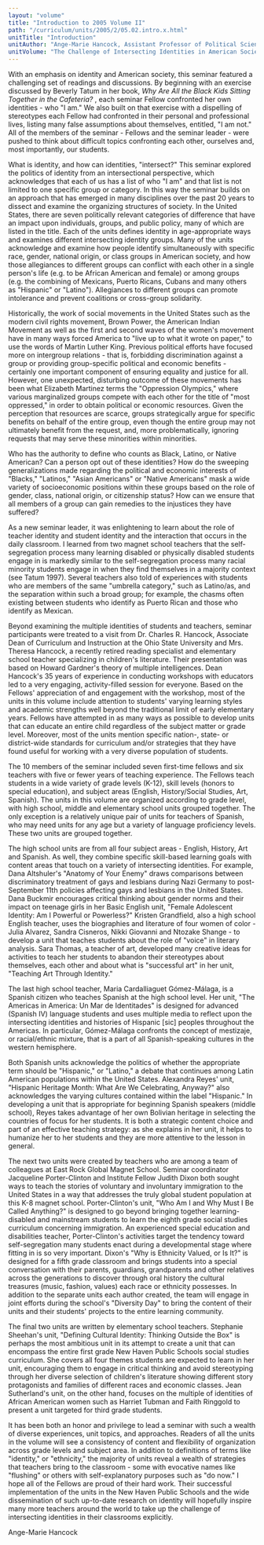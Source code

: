 ```yaml
---
layout: "volume"
title: "Introduction to 2005 Volume II"
path: "/curriculum/units/2005/2/05.02.intro.x.html"
unitTitle: "Introduction"
unitAuthor: "Ange-Marie Hancock, Assistant Professor of Political Science and of African American Studies"
unitVolume: "The Challenge of Intersecting Identities in American Society: Race/Ethnicity, Gender and Nation"
---
```

<body>
<p>
With an emphasis on identity and American society, this seminar featured a challenging set of readings and discussions. By beginning with an exercise discussed by Beverly Tatum in her book,
<i>
Why Are All the Black Kids Sitting Together in the Cafeteria?
</i>
, each seminar Fellow confronted her own identities - who "I am."  We also built on that exercise with a dispelling of stereotypes each Fellow had confronted in their personal and professional lives, listing many false assumptions about themselves, entitled, "I am not."  All of the members of the seminar - Fellows and the seminar leader - were pushed to think about difficult topics confronting each other, ourselves and, most importantly, our students.
</p>
<p>
What is identity, and how can identities, "intersect?"  This seminar explored the politics of identity from an intersectional perspective, which acknowledges that each of us has a list of who "I am" and that list is not limited to one specific group or category.  In this way the seminar builds on an approach that has emerged in many disciplines over the past 20 years to dissect and examine the organizing structures of society.  In the United States, there are seven politically relevant categories of difference that have an impact upon individuals, groups, and public policy, many of which are listed in the title.  Each of the units defines identity in age-appropriate ways and examines different intersecting identity groups.  Many of the units acknowledge and examine how people identify simultaneously with specific race, gender, national origin, or class groups in American society, and how those allegiances to different groups can conflict with each other in a single person's life (e.g. to be African American and female) or among groups (e.g. the combining of Mexicans, Puerto Ricans, Cubans and many others as "Hispanic" or "Latino").  Allegiances to different groups can promote intolerance and prevent coalitions or cross-group solidarity.
</p>
<p>
Historically, the work of social movements in the United States such as the modern civil rights movement, Brown Power, the American Indian Movement as well as the first and second waves of the women's movement have in many ways forced America to "live up to what it wrote on paper," to use the words of Martin Luther King.  Previous political efforts have focused more on intergroup relations - that is, forbidding discrimination against a group or providing group-specific political and economic benefits - certainly one important component of ensuring equality and justice for all.  However, one unexpected, disturbing outcome of these movements has been what Elizabeth Martinez terms the "Oppression Olympics," where various marginalized groups compete with each other for the title of "most oppressed," in order to obtain political or economic resources.  Given the perception that resources are scarce, groups strategically argue for specific benefits on behalf of the entire group, even though the entire group may not ultimately benefit from the request, and, more problematically, ignoring requests that may serve these minorities within minorities.
</p>
<p>
Who has the authority to define who counts as Black, Latino, or Native American? Can a person opt out of these identities? How do the sweeping generalizations made regarding the political and economic interests of "Blacks," "Latinos," "Asian Americans" or "Native Americans" mask a wide variety of socioeconomic positions within these groups based on the role of gender, class, national origin, or citizenship status?  How can we ensure that all members of a group can gain remedies to the injustices they have suffered?
</p>
<p>
As a new seminar leader, it was enlightening to learn about the role of teacher identity and student identity and the interaction that occurs in the daily classroom.  I learned from two magnet school teachers that the self-segregation process many learning disabled or physically disabled students engage in is markedly similar to the self-segregation process many racial minority students engage in when they find themselves in a majority context (see Tatum 1997).  Several teachers also told of experiences with students who are members of the same "umbrella category," such as Latino/as, and the separation within such a broad group; for example, the chasms often existing between students who identify as Puerto Rican and those who identify as Mexican.
</p>
<p>
Beyond examining the multiple identities of students and teachers, seminar participants were treated to a visit from Dr. Charles R. Hancock, Associate Dean of Curriculum and Instruction at the Ohio State University and Mrs. Theresa Hancock, a recently retired reading specialist and elementary school teacher specializing in children's literature.  Their presentation was based on Howard Gardner's theory of multiple intelligences. Dean Hancock's 35 years of experience in conducting workshops with educators led to a very engaging, activity-filled session for everyone.   Based on the Fellows' appreciation of and engagement with the workshop, most of the units in this volume include attention to students' varying learning styles and academic strengths well beyond the traditional limit of early elementary years.  Fellows have attempted in as many ways as possible to develop units that can educate an entire child regardless of the subject matter or grade level.  Moreover, most of the units mention specific nation-, state- or district-wide standards for curriculum and/or strategies that they have found useful for working with a very diverse population of students.
</p>
<p>
The 10 members of the seminar included seven first-time fellows and six teachers with five or fewer years of teaching experience.  The Fellows teach students in a wide variety of grade levels (K-12), skill levels (honors to special education), and subject areas (English, History/Social Studies, Art, Spanish).  The units in this volume are organized according to grade level, with high school, middle and elementary school units grouped together.  The only exception is a relatively unique pair of units for teachers of Spanish, who may need units for any age but a variety of language proficiency levels.  These two units are grouped together.
</p>
<p>
The high school units are from all four subject areas - English, History, Art and Spanish.  As well, they combine specific skill-based learning goals with content areas that touch on a variety of intersecting identities.  For example, Dana Altshuler's "Anatomy of Your Enemy" draws comparisons between discriminatory treatment of gays and lesbians during Nazi Germany to post-September 11th policies affecting gays and lesbians in the United States.  Dana Buckmir encourages critical thinking about gender norms and their impact on teenage girls in her Basic English unit, "Female Adolescent Identity: Am I Powerful or Powerless?"  Kristen Grandfield, also a high school English teacher, uses the biographies and literature of four women of color - Julia Alvarez, Sandra Cisneros, Nikki Giovanni and Ntozake Shange - to develop a unit that teaches students about the role of "voice" in literary analysis.  Sara Thomas, a teacher of art, developed many creative ideas for activities to teach her students to abandon their stereotypes about themselves, each other and about what is "successful art" in her unit, "Teaching Art Through Identity."
</p>
<p>
The last high school teacher, Maria Cardalliaguet Gómez-Málaga, is a Spanish citizen who teaches Spanish at the high school level.  Her unit, "The Americas in America: Un Mar de Identitades" is designed for advanced (Spanish IV) language students and uses multiple media to reflect upon the intersecting identities and histories of Hispanic [sic] peoples throughout the Americas.  In particular, Gómez-Málaga confronts the concept of mestizaje, or racial/ethnic mixture, that is a part of all Spanish-speaking cultures in the western hemisphere.
</p>
<p>
Both Spanish units acknowledge the politics of whether the appropriate term should be "Hispanic," or "Latino," a debate that continues among Latin American populations within the United States.  Alexandra Reyes' unit, "Hispanic Heritage Month: What Are We Celebrating, Anyway?" also acknowledges the varying cultures contained within the label "Hispanic."  In developing a unit that is appropriate for beginning Spanish speakers (middle school), Reyes takes advantage of her own Bolivian heritage in selecting the countries of focus for her students.  It is both a strategic content choice and part of an effective teaching strategy: as she explains in her unit, it helps to humanize her to her students and they are more attentive to the lesson in general.
</p>
<p>
The next two units were created by teachers who are among a team of colleagues at East Rock Global Magnet School.  Seminar coordinator Jacqueline Porter-Clinton and Institute Fellow Judith Dixon both sought ways to teach the stories of voluntary and involuntary immigration to the United States in a way that addresses the truly global student population at this K-8 magnet school.  Porter-Clinton's unit, "Who Am I and Why Must I Be Called Anything?" is designed to go beyond bringing together learning-disabled and mainstream students to learn the eighth grade social studies curriculum concerning immigration.  An experienced special education and disabilities teacher, Porter-Clinton's activities target the tendency toward self-segregation many students enact during a developmental stage where fitting in is so very important.  Dixon's "Why is Ethnicity Valued, or Is It?" is designed for a fifth grade classroom and brings students into a special conversation with their parents, guardians, grandparents and other relatives across the generations to discover through oral history the cultural treasures (music, fashion, values) each race or ethnicity possesses.  In addition to the separate units each author created, the team will engage in joint efforts during the school's "Diversity Day" to bring the content of their units and their students' projects to the entire learning community.
</p>
<p>
The final two units are written by elementary school teachers. Stephanie Sheehan's unit, "Defining Cultural Identity: Thinking Outside the Box" is perhaps the most ambitious unit in its attempt to create a unit that can encompass the entire first grade New Haven Public Schools social studies curriculum.  She covers all four themes students are expected to learn in her unit, encouraging them to engage in critical thinking and avoid stereotyping through her diverse selection of children's literature showing different story protagonists and families of different races and economic classes. Jean Sutherland's unit, on the other hand, focuses on the multiple of identities of African American women such as Harriet Tubman and Faith Ringgold to present a unit targeted for third grade students.
</p>
<p>
It has been both an honor and privilege to lead a seminar with such a wealth of diverse experiences, unit topics, and approaches.  Readers of all the units in the volume will see a consistency of content and flexibility of organization across grade levels and subject area.  In addition to definitions of terms like "identity," or "ethnicity," the majority of units reveal a wealth of strategies that teachers bring to the classroom - some with evocative names like "flushing" or others with self-explanatory purposes such as "do now."  I hope all of the Fellows are proud of their hard work.  Their successful implementation of the units in the New Haven Public Schools and the wide dissemination of such up-to-date research on identity will hopefully inspire many more teachers around the world to take up the challenge of intersecting identities in their classrooms explicitly.
</p>
<p>
Ange-Marie Hancock
</p>
</body>
